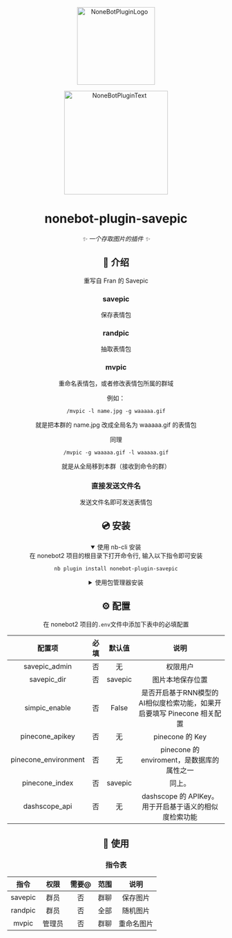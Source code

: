 <div align="center">
  <a href="https://v2.nonebot.dev/store"><img src="https://github.com/A-kirami/nonebot-plugin-template/blob/resources/nbp_logo.png" width="180" height="180" alt="NoneBotPluginLogo"></a>
  <br>
  <p><img src="https://github.com/A-kirami/nonebot-plugin-template/blob/resources/NoneBotPlugin.svg" width="240" alt="NoneBotPluginText"></p>
</div>

<div align="center">

# nonebot-plugin-savepic

_✨ 一个存取图片的插件 ✨_

## 📖 介绍

重写自 Fran 的 Savepic

### savepic

保存表情包

### randpic

抽取表情包

### mvpic

重命名表情包，或者修改表情包所属的群域

例如：
```
/mvpic -l name.jpg -g waaaaa.gif
```
就是把本群的 name.jpg 改成全局名为 waaaaa.gif 的表情包

同理
```
/mvpic -g waaaaa.gif -l waaaaa.gif
```
就是从全局移到本群（接收到命令的群）

### 直接发送文件名

发送文件名即可发送表情包


## 💿 安装

<details open>
<summary>使用 nb-cli 安装</summary>
在 nonebot2 项目的根目录下打开命令行, 输入以下指令即可安装

    nb plugin install nonebot-plugin-savepic

</details>

<details>
<summary>使用包管理器安装</summary>
在 nonebot2 项目的插件目录下, 打开命令行, 根据你使用的包管理器, 输入相应的安装命令

<details>
<summary>pip</summary>

    pip install nonebot-plugin-savepic
</details>
<details>
<summary>pdm</summary>

    pdm add nonebot-plugin-savepic
</details>
<details>
<summary>poetry</summary>

    poetry add nonebot-plugin-savepic
</details>
<details>
<summary>conda</summary>

    conda install nonebot-plugin-savepic
</details>

打开 nonebot2 项目根目录下的 `pyproject.toml` 文件, 在 `[tool.nonebot]` 部分追加写入

    plugins = ["nonebot_plugin_savepic"]

</details>

## ⚙️ 配置

在 nonebot2 项目的`.env`文件中添加下表中的必填配置

| 配置项 | 必填 | 默认值 | 说明 |
|:-----:|:----:|:----:|:----:|
| savepic_admin | 否 | 无 | 权限用户 |
| savepic_dir | 否 | savepic | 图片本地保存位置 |
| simpic_enable | 否 | False | 是否开启基于RNN模型的AI相似度检索功能，如果开启要填写 Pinecone 相关配置 |
| pinecone_apikey | 否 | 无 | pinecone 的 Key |
| pinecone_environment | 否 | 无 | pinecone 的 enviroment，是数据库的属性之一 |
| pinecone_index | 否 | savepic | 同上。 |
| dashscope_api | 否 | 无 | dashscope 的 APIKey。 用于开启基于语义的相似度检索功能 |

## 🎉 使用
### 指令表
| 指令 | 权限 | 需要@ | 范围 | 说明 |
|:-----:|:----:|:----:|:----:|:----:|
| savepic | 群员 | 否 | 群聊 | 保存图片 |
| randpic | 群员 | 否 | 全部 | 随机图片 |
| mvpic | 管理员 | 否 | 群聊 | 重命名图片 |

